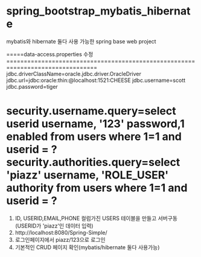 # spring_bootstrap_mybatis_hibernate

mybatis와 hibernate 둘다 사용 가능한 spring base web project

=====data-access.properties 수정================================================================================
jdbc.driverClassName=oracle.jdbc.driver.OracleDriver
jdbc.url=jdbc:oracle:thin:@localhost:1521:CHEESE
jdbc.username=scott
jdbc.password=tiger

security.username.query=select userid username, '123' password,1 enabled from users where 1=1 and userid = ? 
security.authorities.query=select 'piazz' username, 'ROLE_USER' authority from users where 1=1 and userid = ? 
================================================================================================================


 1. ID, USERID,EMAIL,PHONE 컬럼가진 USERS 테이블을 만들고 서버구동(USERID가 'piazz'인 데이터 입력)
 2. http://localhost:8080/Spring-Simple/    
 3. 로그인페이지에서 piazz/123으로 로그인
 4. 기본적인 CRUD 페이지 확인(mybatis/hibernate 둘다 사용가능)
 
